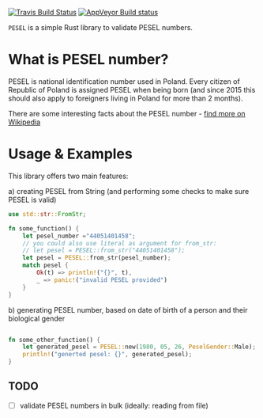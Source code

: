 [![Travis Build Status](https://travis-ci.org/MaciekTalaska/pesel.svg?branch=master)](https://travis-ci.org/MaciekTalaska/pesel)
[![AppVeyor Build status](https://ci.appveyor.com/api/projects/status/cjp41x6e7p3xamth?svg=true)](https://ci.appveyor.com/project/MaciekTalaska/pesel)

`PESEL` is a simple Rust library to validate PESEL numbers.


What is PESEL number?
=====

PESEL is national identification number used in Poland. Every citizen of Republic of Poland is assigned PESEL when being born (and since 2015 this should also apply to foreigners living in Poland for more than 2 months). 

There are some interesting facts about the PESEL number - [find more on Wikipedia](https://en.wikipedia.org/wiki/PESEL)

Usage & Examples
=====

This library offers two main features:

a) creating PESEL from String (and performing some checks to make sure PESEL is valid)

```rust
use std::str::FromStr;

fn some_function() {
    let pesel_number ="44051401458";
    // you could also use literal as argument for from_str:
    // let pesel = PESEL::from_str("44051401458");
    let pesel = PESEL::from_str(pesel_number);
    match pesel {
        Ok(t) => println!("{}", t),
        _ => panic!("invalid PESEL provided")
    }
}
```

b) generating PESEL number, based on date of birth of a person and their biological gender

```rust

fn some_other_function() {
    let generated_pesel = PESEL::new(1980, 05, 26, PeselGender::Male);
    println!("generted pesel: {}", generated_pesel);
}
```


TODO
----

 - [ ] validate PESEL numbers in bulk (ideally: reading from file)
